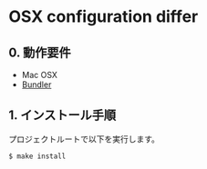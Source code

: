 # OSX configuration differ

## 0. 動作要件

* Mac OSX
* [Bundler](https://bundler.io/)

## 1. インストール手順

プロジェクトルートで以下を実行します。

```
$ make install
```
